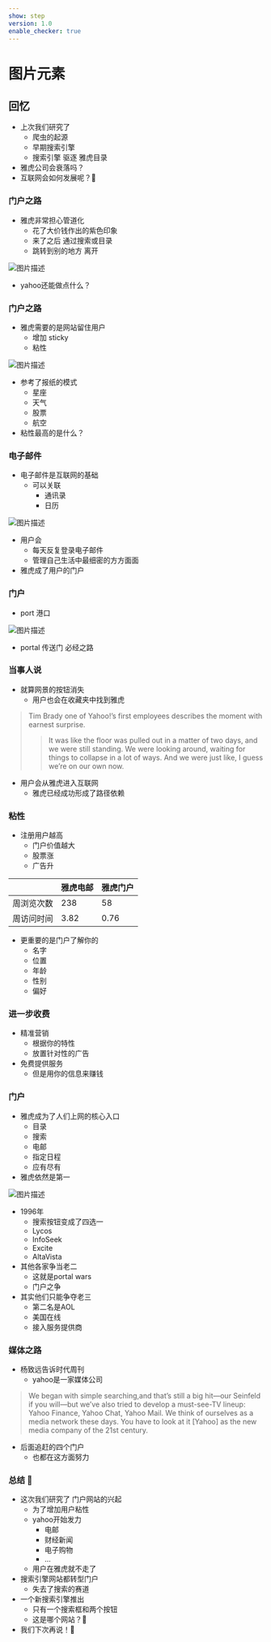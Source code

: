 ```yaml
---
show: step
version: 1.0
enable_checker: true
---
```


# 图片元素

## 回忆

- 上次我们研究了
	- 爬虫的起源
	- 早期搜索引擎
	- 搜索引擎 驱逐 雅虎目录
- 雅虎公司会衰落吗？
- 互联网会如何发展呢？🤔

### 门户之路

- 雅虎非常担心管道化
	- 花了大价钱作出的紫色印象
	- 来了之后 通过搜索或目录
	- 跳转到别的地方 离开

![图片描述](https://doc.shiyanlou.com/courses/uid1190679-20240923-1727082181946)

- yahoo还能做点什么？	


### 门户之路

- 雅虎需要的是网站留住用户
	- 增加 sticky
	- 粘性

![图片描述](https://doc.shiyanlou.com/courses/uid1190679-20240923-1727081775608)

- 参考了报纸的模式
	- 星座
	- 天气
	- 股票
	- 航空
- 粘性最高的是什么？

### 电子邮件

- 电子邮件是互联网的基础
	- 可以关联 
		- 通讯录
		- 日历

![图片描述](https://doc.shiyanlou.com/courses/uid1190679-20240923-1727082390045)

- 用户会
	- 每天反复登录电子邮件
	- 管理自己生活中最细密的方方面面
- 雅虎成了用户的门户

### 门户

- port 港口

![图片描述](https://doc.shiyanlou.com/courses/uid1190679-20240923-1727083094146/wm)

- portal 传送门 必经之路

### 当事人说

- 就算网景的按钮消失
	- 用户也会在收藏夹中找到雅虎

> Tim Brady
 one of Yahoo!’s first employees
>describes the moment with earnest surprise. 
>>It was like the floor was pulled out in a matter of two days, and we were still standing. We were looking around, waiting for things to collapse in a lot of ways. And we were just like, I guess we’re on our own now.

- 用户会从雅虎进入互联网
	- 雅虎已经成功形成了路径依赖

### 粘性

- 注册用户越高
	- 门户价值越大
	- 股票涨
	- 广告升

||雅虎电邮|雅虎门户|
|--- |---|---|
|周浏览次数|238|58|
|周访问时间|3.82|0.76|

- 更重要的是门户了解你的
	- 名字
	- 位置
	- 年龄
	- 性别
	- 偏好

### 进一步收费

- 精准营销
	- 根据你的特性
	- 放置针对性的广告
- 免费提供服务
	- 但是用你的信息来赚钱 

### 门户

- 雅虎成为了人们上网的核心入口
	- 目录
	- 搜索
	- 电邮
	- 指定日程
	- 应有尽有
- 雅虎依然是第一

![图片描述](https://doc.shiyanlou.com/courses/uid1190679-20240923-1727081513220)

- 1996年
	- 搜索按钮变成了四选一
	- Lycos
	- InfoSeek
	- Excite
	- AltaVista
- 其他各家争当老二
	- 这就是portal wars
	- 门户之争
- 其实他们只能争夺老三
	- 第二名是AOL
	- 美国在线
	- 接入服务提供商

### 媒体之路

- 杨致远告诉时代周刊
	- yahoo是一家媒体公司

> We began with simple searching,and that’s still a big hit—our Seinfeld if you will—but
we’ve also tried to develop a must-see-TV lineup: Yahoo Finance, Yahoo Chat,
Yahoo Mail. We think of ourselves as a media network these days.
You have to look at it [Yahoo] as the new
media company of the 21st century.

- 后面追赶的四个门户
	- 也都在这方面努力

### 总结 🤔
- 这次我们研究了 门户网站的兴起
	- 为了增加用户粘性
	- yahoo开始发力
		- 电邮
		- 财经新闻
		- 电子购物
		- ...
	- 用户在雅虎就不走了
- 搜索引擎网站都转型门户
	- 失去了搜索的赛道
- 一个新搜索引擎推出
	- 只有一个搜索框和两个按钮
	- 这是哪个网站？🤔
- 我们下次再说！👋